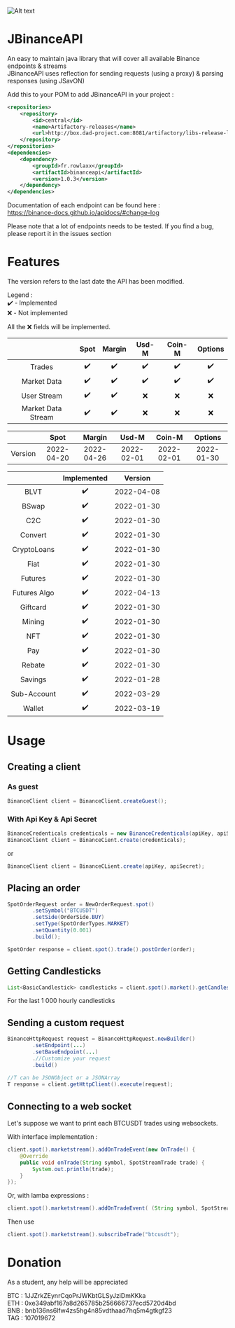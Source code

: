 ![Alt text](https://upload.wikimedia.org/wikipedia/commons/1/12/Binance_logo.svg)  

# JBinanceAPI
An easy to maintain java library that will cover all available Binance endpoints & streams  
JBinanceAPI uses reflection for sending requests (using a proxy) & parsing responses (using JSavON)  

Add this to your POM to add JBinanceAPI in your project :  
```xml
<repositories>
	<repository>
		<id>central</id>
		<name>Artifactory-releases</name>
		<url>http://box.dad-project.com:8081/artifactory/libs-release-local</url>
	</repository>
</repositories>
<dependencies>
	<dependency>
		<groupId>fr.rowlaxx</groupId>
		<artifactId>binanceapi</artifactId>
		<version>1.0.3</version>
	</dependency>
</dependencies>
```

Documentation of each endpoint can be found here :  
https://binance-docs.github.io/apidocs/#change-log

Please note that a lot of endpoints needs to be tested.
If you find a bug, please report it in the issues section

# Features

The version refers to the last date the API has been modified.  

Legend :  
✔️ - Implemented  
❌ - Not implemented  

All the ❌ fields will be implemented.

|                    | Spot | Margin | Usd-M | Coin-M | Options |
|:------------------:|:----:|:------:|:-----:|:------:|:-------:|
|       Trades       |  ✔️  |  ✔️  |  ✔️  |   ✔️  |   ✔️    |
|     Market Data    |  ✔️  |  ✔️  |  ✔️  |   ✔️  |   ✔️    |
|     User Stream    |  ✔️  |  ✔️  |  ❌  |   ❌  |   ❌    |
| Market Data Stream |  ✔️  |  ✔️  |  ❌  |   ❌  |   ❌    |

|         |    Spot    |   Margin   |    Usd-M   |   Coin-M   |   Options  |
|:-------:|:----------:|:----------:|:----------:|:----------:|:----------:|
| Version | 2022-04-20 | 2022-04-26 | 2022-02-01 | 2022-02-01 | 2022-01-30 |

|             | Implemented |   Version  |
|:-----------:|:-----------:|:----------:|
|     BLVT    |     ✔️     | 2022-04-08 |
|    BSwap    |     ✔️     | 2022-01-30 |
|     C2C     |     ✔️     | 2022-01-30 |
|   Convert   |     ✔️     | 2022-01-30 |
| CryptoLoans |     ✔️     | 2022-01-30 |
|     Fiat    |     ✔️     | 2022-01-30 |
|   Futures   |     ✔️     | 2022-01-30 |
| Futures Algo|     ✔️     | 2022-04-13 |
|   Giftcard  |     ✔️     | 2022-01-30 |
|    Mining   |     ✔️     | 2022-01-30 |
|     NFT     |     ✔️     | 2022-01-30 |
|     Pay     |     ✔️     | 2022-01-30 |
|    Rebate   |     ✔️     | 2022-01-30 |
|   Savings   |     ✔️     | 2022-01-28 |
| Sub-Account |     ✔️     | 2022-03-29 |
|    Wallet   |     ✔️     | 2022-03-19 |

# Usage

## Creating a client

### As guest
```java
BinanceClient client = BinanceClient.createGuest();
```

### With Api Key & Api Secret

```java
BinanceCredenticals credenticals = new BinanceCredenticals(apiKey, apiSecret);
BinanceClient client = BinanceCient.create(credenticals);  
```
or 
 
```java
BinanceClient client = BinanceCLient.create(apiKey, apiSecret);
```

## Placing an order

```java
SpotOrderRequest order = NewOrderRequest.spot()
        .setSymbol("BTCUSDT")
        .setSide(OrderSide.BUY)
        .setType(SpotOrderTypes.MARKET)
        .setQuantity(0.001)
        .build();

SpotOrder response = client.spot().trade().postOrder(order);
```

## Getting Candlesticks

```java
List<BasicCandlestick> candlesticks = client.spot().market().getCandlesticks("BTCUSDT", Intervals.HOUR_1, 1000);
```
For the last 1 000 hourly candlesticks

## Sending a custom request
```java
BinanceHttpRequest request = BinanceHttpRequest.newBuilder()
        .setEndpoint(...)
        .setBaseEndpoint(...)
        .//Customize your request
        .build()
  
//T can be JSONObject or a JSONArray
T response = client.getHttpClient().execute(request);
```
## Connecting to a web socket
Let's suppose we want to print each BTCUSDT trades using websockets.  

With interface implementation : 
```java
client.spot().marketstream().addOnTradeEvent(new OnTrade() {
	@Override
	public void onTrade(String symbol, SpotStreamTrade trade) {
		System.out.println(trade);
	}
});
```
Or, with lamba expressions :
```java		
client.spot().marketstream().addOnTradeEvent( (String symbol, SpotStreamTrade trade) -> System.out.println(trade) );
```

Then use
```java
client.spot().marketstream().subscribeTrade("btcusdt");
```

# Donation
As a student, any help will be appreciated

BTC : 1JJZrkZEynrCqoPrJWKbtGLSyJziDmKKka  
ETH : 0xe349abf167a8d265785b256666737ecd5720d4bd  
BNB : bnb136ns6lfw4zs5hg4n85vdthaad7hq5m4gtkgf23  
TAG : 107019672  

